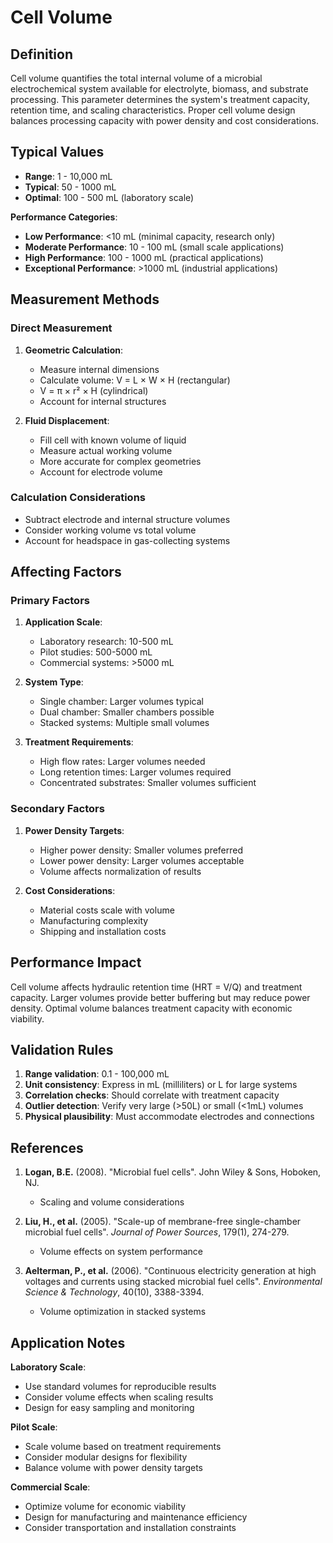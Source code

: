 <!--
Parameter ID: cell_volume
Category: physical
Generated: 2025-01-16T11:31:00.000Z
-->

# Cell Volume

## Definition

Cell volume quantifies the total internal volume of a microbial electrochemical
system available for electrolyte, biomass, and substrate processing. This
parameter determines the system's treatment capacity, retention time, and
scaling characteristics. Proper cell volume design balances processing capacity
with power density and cost considerations.

## Typical Values

- **Range**: 1 - 10,000 mL
- **Typical**: 50 - 1000 mL
- **Optimal**: 100 - 500 mL (laboratory scale)

**Performance Categories**:

- **Low Performance**: <10 mL (minimal capacity, research only)
- **Moderate Performance**: 10 - 100 mL (small scale applications)
- **High Performance**: 100 - 1000 mL (practical applications)
- **Exceptional Performance**: >1000 mL (industrial applications)

## Measurement Methods

### Direct Measurement

1. **Geometric Calculation**:

   - Measure internal dimensions
   - Calculate volume: V = L × W × H (rectangular)
   - V = π × r² × H (cylindrical)
   - Account for internal structures

2. **Fluid Displacement**:
   - Fill cell with known volume of liquid
   - Measure actual working volume
   - More accurate for complex geometries
   - Account for electrode volume

### Calculation Considerations

- Subtract electrode and internal structure volumes
- Consider working volume vs total volume
- Account for headspace in gas-collecting systems

## Affecting Factors

### Primary Factors

1. **Application Scale**:

   - Laboratory research: 10-500 mL
   - Pilot studies: 500-5000 mL
   - Commercial systems: >5000 mL

2. **System Type**:

   - Single chamber: Larger volumes typical
   - Dual chamber: Smaller chambers possible
   - Stacked systems: Multiple small volumes

3. **Treatment Requirements**:
   - High flow rates: Larger volumes needed
   - Long retention times: Larger volumes required
   - Concentrated substrates: Smaller volumes sufficient

### Secondary Factors

1. **Power Density Targets**:

   - Higher power density: Smaller volumes preferred
   - Lower power density: Larger volumes acceptable
   - Volume affects normalization of results

2. **Cost Considerations**:
   - Material costs scale with volume
   - Manufacturing complexity
   - Shipping and installation costs

## Performance Impact

Cell volume affects hydraulic retention time (HRT = V/Q) and treatment capacity.
Larger volumes provide better buffering but may reduce power density. Optimal
volume balances treatment capacity with economic viability.

## Validation Rules

1. **Range validation**: 0.1 - 100,000 mL
2. **Unit consistency**: Express in mL (milliliters) or L for large systems
3. **Correlation checks**: Should correlate with treatment capacity
4. **Outlier detection**: Verify very large (>50L) or small (<1mL) volumes
5. **Physical plausibility**: Must accommodate electrodes and connections

## References

1. **Logan, B.E.** (2008). "Microbial fuel cells". John Wiley & Sons, Hoboken,
   NJ.

   - Scaling and volume considerations

2. **Liu, H., et al.** (2005). "Scale-up of membrane-free single-chamber
   microbial fuel cells". _Journal of Power Sources_, 179(1), 274-279.

   - Volume effects on system performance

3. **Aelterman, P., et al.** (2006). "Continuous electricity generation at high
   voltages and currents using stacked microbial fuel cells". _Environmental
   Science & Technology_, 40(10), 3388-3394.
   - Volume optimization in stacked systems

## Application Notes

**Laboratory Scale**:

- Use standard volumes for reproducible results
- Consider volume effects when scaling results
- Design for easy sampling and monitoring

**Pilot Scale**:

- Scale volume based on treatment requirements
- Consider modular designs for flexibility
- Balance volume with power density targets

**Commercial Scale**:

- Optimize volume for economic viability
- Design for manufacturing and maintenance efficiency
- Consider transportation and installation constraints
